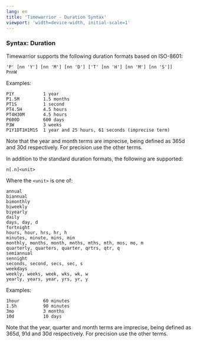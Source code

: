 ```yaml
---
lang: en
title: 'Timewarrior - Duration Syntax'
viewport: 'width=device-width, initial-scale=1'
---
```


### Syntax: Duration

Timewarrior supports the following duration formats based on ISO-8601:

    'P' [nn 'Y'] [nn 'M'] [nn 'D'] ['T' [nn 'H'] [nn 'M'] [nn 'S']]
    PnnW

Examples:

    P1Y           1 year
    P1.5M         1.5 months
    PT1S          1 second
    PT4.5H        4.5 hours
    PT4H30M       4.5 hours
    P600D         600 days
    P3W           3 weeks
    P1Y1DT1H1M1S  1 year and 25 hours, 61 seconds (imprecise term)

Note that the year and month terms are imprecise, being defined as 365d
and 30d respectively. For precision use the other terms.

In addition to the standard duration formats, the following are
supported:

    n[.n]<unit>

Where the `<unit>` is one of:

    annual
    biannual
    bimonthly
    biweekly
    biyearly
    daily
    days, day, d
    fortnight
    hours, hour, hrs, hr, h
    minutes, minute, mins, min
    monthly, months, month, mnths, mths, mth, mos, mo, m
    quarterly, quarters, quarter, qrtrs, qtr, q
    semiannual
    sennight
    seconds, second, secs, sec, s
    weekdays
    weekly, weeks, week, wks, wk, w
    yearly, years, year, yrs, yr, y

Examples:

    1hour         60 minutes
    1.5h          90 minutes
    3mo           3 months
    10d           10 days

Note that the year, quarter and month terms are imprecise, being defined
as 365d, 91d and 30d respectively. For precision use the other terms.
